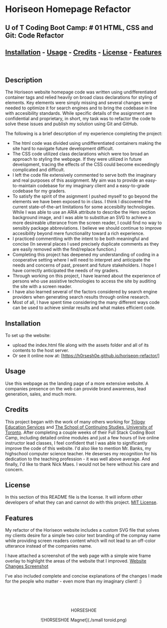 
# <Your-Project-Title>Horiseon Homepage Refactor
## U of T Coding Boot Camp: # 01 HTML, CSS and Git: Code Refactor
## [Installation](#installation)  - [Usage](#usage)  - [Credits](#credits)  - [License](#license) - [Features](#Features)
&nbsp;
## Description
The Horiseon website homepage code was written using undifferentiated container tags and relied heavily on broad class declarations for styling of elements.  Key elements were simply missing and several changes were needed to optimize it for search engines and to bring the codebase in line with accesibility standards.  While specific details of the assignment are confidential and proprietary, in short, my task was to refactor the code to solve these issues and publish my solution using Git and GitHub. 

The following is a brief description of my experience completing the project:

- The html code was divided using undifferentiated containers making the site hard to navigate future development difficult.
- The CSS code utilized class declarations which were too broad an approach to styling the webpage. If they were utilized in future development, tracing the effects of the CSS could become exceedingly complicated and difficult.
- I left the code file extensively commented to serve both the imaginary and real purposes of this assignment. My aim was to provide an easy-to-maintain codebase for my imaginary client and a easy-to-grade codebase for my graders.
- To satisfy the spirit of the asignment I pushed myself to go beyond the elements we have been exposed to in class. I think I discovered the current state-of-the-art limitations for some accesibilty technologies. While I was able to use an ARIA attribute to describe the Hero section background image, and I was able to substitue an SVG to achieve a more desireable utterance from the screen reader, I could find no way to sensibly package abbreviations. I believe we should continue to improve accesibility beyond mere functionality toward a rich experience.
- I practiced commentting with the intent to be both meaningful and concise (In several places I used precisely duplicate comments as they are easily removed with the find/replace function.)
- Completing this project has deepened my understanding of coding in a cooperative setting where I will need to interpret and anticipate the needs and concerns of past, present and future stakeholders. I hope I have correctly anticipated the needs of my graders.
- Through working on this project, I have learned about the experience of persons who use assistive technologies to access the site by auditing the site with a screen reader.  
- I have also learned several of the factors considered by search engine providers when generating search results through online research.  
- Most of all, I have spent time considering the many different ways code can be used to achieve similar results and what makes efficient code.

## Installation
To set up the website:
 - upload the index.html file along with the assets folder and all of its contents to the host server.
 - Or see it online now at: [https://h0rsesh0e.github.io/horiseon-refactor/]
## Usage
Use this webpage as the landing page of a more extensive website.  A companies presence on the web can provide brand awareness, lead generation, sales, and much more.  

## Credits
This project began with the work of many others working for [Trilogy Education Services](https://www.trilogyed.com/) and [The School of Continuing Studies, University of Toronto](https://learn.utoronto.ca/). After completing a couple weeks of their Full Stack Coding Boot Camp, including detailed online modules and just a few hours of live online instructor lead classes, I feel confident that I was able to significantly improve the code of this website.  I'd also like to mention Mr. Banks, my highschool computer science teacher.  He deserses my recognition for his dedication to the teaching profession - it was well above average.  And finally, I'd like to thank Nick Maes.  I would not be here without his care and concern.
## License
In this section of this README file is the license. It will inform other developers of what they can and cannot do with this project. [MIT License](License.md).

## Features
My refactor of the Horiseon website includes a custom SVG file that solves my clients desire for a simple two color text branding of the compnay name while providing screen readers content which will not lead to an off-color utterance instead of the companies name.

I have attached a screenshot of the web page with a simple wire frame overlay to highlight the areas of the website that I improved. [Website Changes Screenshot](assets/images/readme%20screenshot%20for%20code%20refactor.jpg)

I've also included complete and concise explanations of the changes I made for the people who matter - even more than my imaginary client! :)

&nbsp;

&nbsp;

<center>H0RSESH0E

![H0RSESH0E Magnet](./small toroid.png) 
